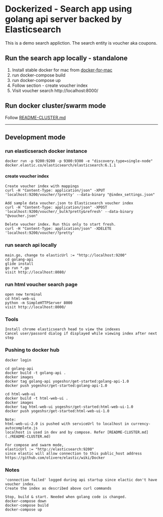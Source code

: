 
# Dockerized - Search app using golang api server backed by Elasticsearch
This is a demo search appliction. The search entity is voucher aka coupons.

## Run the search app locally - standalone
1. Install stable docker for mac from [docker-for-mac](https://docs.docker.com/docker-for-mac/install/#download-docker-for-mac)
2. run docker-compose build
3. run docker-compose up
4. Follow section - create voucher index
5. Visit voucher search http://localhost:8000/

## Run docker cluster/swarm mode
Follow [README-CLUSTER.md](./README-CLUSTER.md)

---
## Development mode

### run elasticserach docker instance
    docker run -p 9200:9200 -p 9300:9300 -e "discovery.type=single-node" docker.elastic.co/elasticsearch/elasticsearch:6.1.1

#### create voucher index
    Create voucher index with mappings
    curl -H "Content-Type: application/json" -XPUT 'localhost:9200/voucher/?pretty' --data-binary "@index_settings.json"

    Add sample data voucher.json to Elasticsearch voucher index
    curl -H "Content-Type: application/json" -XPOST 'localhost:9200/voucher/_bulk?pretty&refresh' --data-binary "@voucher.json"

    Delete voucher index. Run this only to start fresh.
    curl -H "Content-Type: application/json" -XDELETE 'localhost:9200/voucher/?pretty'

### run search api locally
    main.go, change to elasticUrl := "http://localhost:9200"
    cd golang-api
    glide install
    go run *.go
    visit http://localhost:8080/

### run html voucher search page
    open new terminal
    cd html-web-ui
    python -m SimpleHTTPServer 8000
    visit http://localhost:8000/

### Tools
    Install chrome elasticsearch head to view the indexes
    Cancel user/passord dialog if displayed while viewing index after next step

### Pushing to docker hub
    docker login

    cd golang-api
    docker build -t golang-api .
    docker images
    docker tag golang-api yogeshsr/get-started:golang-api-1.0
    docker push yogeshsr/get-started:golang-api-1.0

    cd html-web-ui
    docker build -t html-web-ui .
    docker images
    docker tag html-web-ui yogeshsr/get-started:html-web-ui-1.0
    docker push yogeshsr/get-started:html-web-ui-1.0
    
    Note:
    html-web-ui-2.0 is pushed with serviceUrl to localhost in currency-autocomplete.js
    localhost is used in dev and by compose. Refer [README-CLUSTER.md](./README-CLUSTER.md)

    For compose and swarm mode,
    elasticUrl := "http://elasticsearch:9200"
    since elastic will allow connection to this public_host address
    https://github.com/olivere/elastic/wiki/Docker

### Notes
    'connection failed' logged during api startup since elactic don't have voucher index.
    Create the index as described above curl commands

    Stop, build & start. Needed when golang code is changed.
    docker-compose down
    docker-compose build
    docker-compose up
